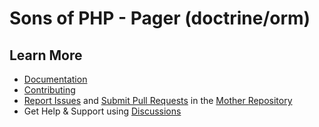 Sons of PHP - Pager (doctrine/orm)
==========================================

## Learn More

* [Documentation][docs]
* [Contributing][contributing]
* [Report Issues][issues] and [Submit Pull Requests][pull-requests] in the
  [Mother Repository][mother-repo]
* Get Help & Support using [Discussions][discussions]

[discussions]: https://github.com/orgs/SonsOfPHP/discussions
[mother-repo]: https://github.com/SonsOfPHP/sonsofphp
[contributing]: https://docs.sonsofphp.com/contributing/
[docs]: https://docs.sonsofphp.com/components/pager/
[issues]: https://github.com/SonsOfPHP/sonsofphp/issues?q=is%3Aopen+is%3Aissue+label%3APager
[pull-requests]: https://github.com/SonsOfPHP/sonsofphp/pulls?q=is%3Aopen+is%3Apr+label%3APager
